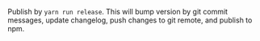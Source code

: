 Publish by `yarn run release`. This will bump version by git commit messages, update changelog, push changes to git remote, and publish to npm.
